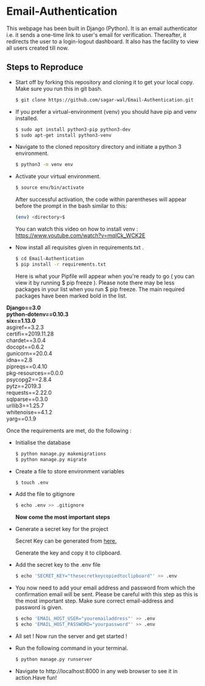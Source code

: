 # Email-Authentication

This webpage has been built in Django (Python).
It is an email authenticator i.e. it sends a one-time link to user's email for verification. Thereafter, it redirects the user to a login-logout dashboard. It also has the facility to view all users created till now.  


 ## Steps to Reproduce
* Start off by forking this repository and cloning it to get your local copy. Make sure you run this in git bash.

  ```bash
  $ git clone https://github.com/sagar-wal/Email-Authentication.git
  ```
* If you prefer a virtual-environment (venv) you should have pip and venv installed.

  ```bash
  $ sudo apt install python3-pip python3-dev
  $ sudo apt-get install python3-venv
  ```
 
* Navigate to the cloned repository directory and initiate a python 3 environment.
  
  ```bash
  $ python3 -m venv env 
  ```
* Activate your virtual environment.
  
  ```bash
  $ source env/bin/activate
  ```
  After successful activation, the code within parentheses will appear before the prompt in the bash similar to this:
  ```bash
  (env) <directory>$ 
  ``` 
  You can watch this video on how to install venv : <a href="https://www.youtube.com/watch?v=mqlCk_WCK2E">https://www.youtube.com/watch?v=mqlCk_WCK2E</a>
  
* Now install all requisites given in requirements.txt .

  ```bash
  $ cd Email-Authentication
  $ pip install -r requirements.txt
  ```

  Here is what your Pipfile will appear when you're ready to go ( you can view it by running $ pip freeze ).
  Please note there may be less packages in your list when you run $ pip freeze. The main required packages have been marked bold in the list. 

**Django==3.0**<br>
**python-dotenv==0.10.3**<br>
**six==1.13.0**<br>
asgiref==3.2.3<br>
certifi==2019.11.28<br>
chardet==3.0.4<br>
docopt==0.6.2<br>
gunicorn==20.0.4<br>
idna==2.8<br>
pipreqs==0.4.10<br>
pkg-resources==0.0.0<br>
psycopg2==2.8.4<br>
pytz==2019.3<br>
requests==2.22.0<br>
sqlparse==0.3.0<br>
urllib3==1.25.7<br>
whitenoise==4.1.2<br>
yarg==0.1.9

  Once the requirements are met, do the following :
  
 * Initialise the database
   
   ```bash
   $ python manage.py makemigrations
   $ python manage.py migrate
   ```
 * Create a file to store environment variables 
 
   ```bash
   $ touch .env 
   ```
 * Add the file to gitignore
 
   ```bash
   $ echo .env >> .gitignore
   ```
   **Now come the most important steps**
   
 * Generate a secret key for the project
   
   Secret Key can be generated from <a href="https://miniwebtool.com/django-secret-key-generator/">here.</a>
   
   Generate the key and copy it to clipboard.
   
 * Add the secret key to the .env file

   ```bash
   $ echo 'SECRET_KEY="thesecretkeycopiedtoclipboard"' >> .env 
   ```
 * You now need to add your email address and password from which the confirmation email will be sent. Please be careful with this step as this is the most important step. Make sure correct email-address and password is given. 
 
   ```bash
   $ echo 'EMAIL_HOST_USER="youremailaddress"' >> .env
   $ echo 'EMAIL_HOST_PASSWORD="yourpassword"' >> .env
   ```
 
 * All set ! Now run the server and get started !
   
* Run the following command in your terminal.

  ```bash
  $ python manage.py runserver
  ```
  
* Navigate to http://localhost:8000 in any web browser to see it in action.Have fun!
